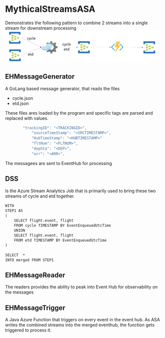 # MythicalStreamsASA
Demonstrates the following pattern to combine 2 streams into a single stream for downstream processing
![Image description](./Overview.png)

## EHMessageGenerator
A GoLang based message generator, that reads the files
*   cycle.json
*   etd.json

These files ares loaded by the program and specific tags are parsed and replaced with values.

```javascript
		"trackingID": "<TRACKINGID>",
			"sourceTimeStamp": "<SRCTIMESTAMP>",
			"HubTimeStamp": "<HUBTIMESTAMP>"
			"fltNum": "<FLTNUM>",
			"depSta": "<DEP>",
			"arr": "<ARR>",
```
The messagees are sent to EventHub for processing

## DSS
Is the Azure Stream Analytics Job that is primarily used to bring these two streams of cycle and etd together.

```
WITH   
STEP1 AS  
(  
    SELECT flight.event, flight   
    FROM cycle TIMESTAMP BY EventEnqueuedUtcTime   
    UNION  
    SELECT flight.event, flight     
    FROM etd TIMESTAMP BY EventEnqueuedUtcTime
)

SELECT  *
INTO merged FROM STEP1
```

## EHMessageReader
The readers provides the ability to peak into Event Hub for observability on the messages

## EHMessageTrigger
A Java Azure Function that triggers on every event in the event hub. As ASA writes the combined streams into the merged eventhub, the function gets triggered to process it.
